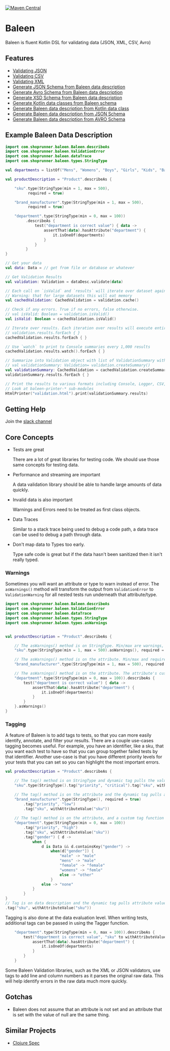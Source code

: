 [![Maven Central](https://img.shields.io/maven-central/v/com.shoprunner/baleen.svg?label=Maven%20Central)](https://search.maven.org/search?q=g:%22com.shoprunner%22%20AND%20%22baleen%22)

# Baleen

Baleen is fluent Kotlin DSL for validating data (JSON, XML, CSV, Avro)

## Features

- [Validating JSON](./baleen-json-jackson)
- [Validating CSV](./baleen-csv)
- [Validating XML](./baleen-xml)
- [Generate JSON Schema from Baleen data description](./baleen-jsonschema-generator)
- [Generate Avro Schema from Baleen data description](./baleen-avro-generator)
- [Generate XSD Schema from Baleen data description](./baleen-xsd-generator)
- [Generate Kotlin data classes from Baleen schema](./baleen-poet)
- [Generate Baleen data description from Kotlin data class](./baleen-kotlin)
- [Generate Baleen data description from JSON Schema](./jsonschema-baleen-generator)
- [Generate Baleen data description from AVRO Schema](./baleen-avro-generator)

## Example Baleen Data Description

```kotlin
import com.shoprunner.baleen.Baleen.describeAs
import com.shoprunner.baleen.ValidationError
import com.shoprunner.baleen.dataTrace
import com.shoprunner.baleen.types.StringType

val departments = listOf("Mens", "Womens", "Boys", "Girls", "Kids", "Baby & Toddler")

val productDescription = "Product".describeAs {

    "sku".type(StringType(min = 1, max = 500),
          required = true)

    "brand_manufacturer".type(StringType(min = 1, max = 500),
          required = true)

    "department".type(StringType(min = 0, max = 100))
         .describeAs {
             test("department is correct value") { data ->
                 assertThat(data).hasAttribute("department") {
                     it.isOneOf(departments)
                 }
             }
         }
}

// Get your data
val data: Data = // get from file or database or whatever 

// Get Validation Results
val validation: Validation = dataDesc.validate(data)

// Each call on `isValid` and `results` will iterate over dataset again. 
// Warning: that for large datasets this will eat memory
val cachedValidation: CachedValidation = validation.cache()

// Check if any errors. True if no errors, false otherwise. 
// val isValid: Boolean = validation.isValid()
val isValid: Boolean = cachedValidation.isValid() 

// Iterate over results. Each iteration over results will execute entire flow again unless cached.
// validation.results.forEach { }
cachedValidation.results.forEach { }

// Use `watch` to print to Console summaries every 1,000 results
cachedValidation.results.watch().forEach { }

// Summarize into Validation object with list of ValidationSummary with examples of errors included    
// val validationSummary: Validation= validation.createSummary()
val validationSummary: CachedValidation = cachedValidation.createSummary()
validationSummary.results.forEach { }

// Print the results to various formats including Console, Logger, CSV, HTML, or Text
// Look at baleen-printer-* sub-modules
HtmlPrinter("validation.html").print(validationSummary.results)
```

## Getting Help

Join the [slack channel](https://join.slack.com/t/baleen-validation/signup)

## Core Concepts

- Tests are great

  There are a lot of great libraries for testing code.  We should use those same concepts for testing 
  data.

- Performance and streaming are important

  A data validation library should be able to handle large amounts of data quickly.

- Invalid data is also important

  Warnings and Errors need to be treated as first class objects.

- Data Traces
  
  Similar to a stack trace being used to debug a code path, a data trace can be used to debug a 
  path through data. 

- Don't map data to Types too early.

  Type safe code is great but if the data hasn't been sanitized then it isn't really typed.  

### Warnings

Sometimes you will want an attribute or type to warn instead of error. The `asWarnings()` method will transform the output
from `ValidationError` to `ValidationWarning` for all nested tests run underneath that attribute/type.

```kotlin
import com.shoprunner.baleen.Baleen.describeAs
import com.shoprunner.baleen.ValidationError
import com.shoprunner.baleen.dataTrace
import com.shoprunner.baleen.types.StringType
import com.shoprunner.baleen.types.asWarnings


val productDescription = "Product".describeAs {

    // The asWarnings() method is on StringType. Min/max are warnings, but required is still an error.
    "sku".type(StringType(min = 1, max = 500).asWarnings(), required = true) 

    // The asWarnings() method is on the attribute. Min/max and required are all warnings.
    "brand_manufacturer".type(StringType(min = 1, max = 500), required = true).asWarnings()

    // The asWarnings() method is on the attribute. The attribute's custom test will also be turned into a warning.
    "department".type(StringType(min = 0, max = 100)).describeAs {
        test("department is correct value") { data ->
            assertThat(data).hasAttribute("department") {
                it.isOneOf(departments)
            }
        }
    }.asWarnings()
}
```

### Tagging

A feature of Baleen is to add tags to tests, so that you can more easily identify, annotate, and filter your results.
There are a couple use-cases tagging becomes useful. For example, you have an identifier, like a sku, that you want each
test to have so that you can group together failed tests by that identifier. Another use-case is that you have different
priority levels for your tests that you can set so you can highlight the most important errors.

```kotlin
val productDescription = "Product".describeAs {

    // The tag() method is on StringType and dynamic tag pulls the value.
    "sku".type(StringType().tag("priority", "critical").tag("sku", withValue()))

    // The tag() method is on the attribute and the dynamic tag pulls an attribute value from sku.
    "brand_manufacturer".type(StringType(), required = true)
        .tag("priority", "low")
        .tag("sku", withAttributeValue("sku"))
 
    // The tag() method is on the attribute, and a custom tag function is used that returns a String
    "department".type(StringType(min = 0, max = 100))
        .tag("priority", "high")
        .tag("sku", withAttributeValue("sku"))
        .tag("gender") { d ->
            when {
                d is Data && d.containsKey("gender") -> 
                    when(d["gender"]) {
                        "male" -> "male"
                        "mens" -> "male"
                        "female" -> "female"
                        "womens" -> "femle"
                        else -> "other"
                    }
                else -> "none"
            }
        }
}
// Tag is on data description and the dynamic tag pulls attribute value from sku field  from the data
.tag("sku", withAttributeValue("sku"))
``` 

Tagging is also done at the data evaluation level.  When writing tests, additional tags can be passed in using the Tagger function.
```kotlin
    "department".type(StringType(min = 0, max = 100)).describeAs {
        test("department is correct value", "sku" to withAttributeValue("sku")) { data ->
            assertThat(data).hasAttribute("department") {
                it.isOneOf(departments)
            }
        }
    }
```

Some Baleen Validation libraries, such as the XML or JSON validators, use tags to add line and column numbers as it 
parses the original raw data. This will help identify errors in the raw data much more quickly.    

## Gotchas

- Baleen does not assume that an attribute is not set and an attribute that is set with the value of null are the same thing.

## Similar Projects

- [Clojure Spec](https://clojure.org/guides/spec)
